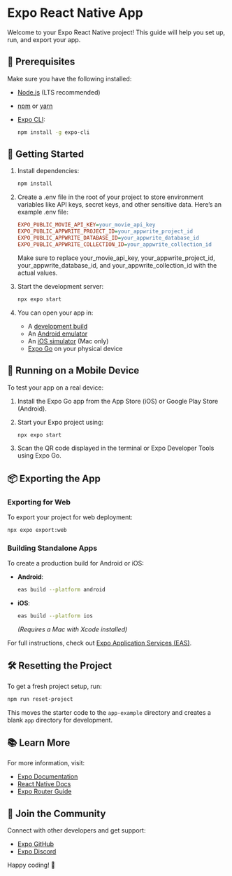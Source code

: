 # Expo React Native App

Welcome to your Expo React Native project! This guide will help you set up, run, and export your app.

## 📌 Prerequisites

Make sure you have the following installed:

- [Node.js](https://nodejs.org/) (LTS recommended)
- [npm](https://www.npmjs.com/) or [yarn](https://yarnpkg.com/)
- [Expo CLI](https://docs.expo.dev/get-started/installation/):
  
  ```bash
  npm install -g expo-cli
  ```

## 🚀 Getting Started

1. Install dependencies:
   
   ```bash
   npm install
   ```

2. Create a .env file in the root of your project to store environment variables like API keys, secret keys, and other sensitive data. Here’s an example .env file:

   ```ini
   EXPO_PUBLIC_MOVIE_API_KEY=your_movie_api_key
   EXPO_PUBLIC_APPWRITE_PROJECT_ID=your_appwrite_project_id
   EXPO_PUBLIC_APPWRITE_DATABASE_ID=your_appwrite_database_id
   EXPO_PUBLIC_APPWRITE_COLLECTION_ID=your_appwrite_collection_id
   ```

   Make sure to replace your_movie_api_key, your_appwrite_project_id, your_appwrite_database_id, and your_appwrite_collection_id with the actual values.

3. Start the development server:
   
   ```bash
   npx expo start
   ```

4. You can open your app in:
   - A [development build](https://docs.expo.dev/develop/development-builds/introduction/)
   - An [Android emulator](https://docs.expo.dev/workflow/android-studio-emulator/)
   - An [iOS simulator](https://docs.expo.dev/workflow/ios-simulator/) (Mac only)
   - [Expo Go](https://expo.dev/go) on your physical device

## 📱 Running on a Mobile Device

To test your app on a real device:

1. Install the Expo Go app from the App Store (iOS) or Google Play Store (Android).
2. Start your Expo project using:
   
   ```bash
   npx expo start
   ```

3. Scan the QR code displayed in the terminal or Expo Developer Tools using Expo Go.

## 📦 Exporting the App

### Exporting for Web

To export your project for web deployment:

```bash
npx expo export:web
```

### Building Standalone Apps

To create a production build for Android or iOS:

- **Android**:
  
  ```bash
  eas build --platform android
  ```

- **iOS**:
  
  ```bash
  eas build --platform ios
  ```
  *(Requires a Mac with Xcode installed)*

For full instructions, check out [Expo Application Services (EAS)](https://docs.expo.dev/build/introduction/).

## 🛠 Resetting the Project

To get a fresh project setup, run:

```bash
npm run reset-project
```

This moves the starter code to the `app-example` directory and creates a blank `app` directory for development.

## 📚 Learn More

For more information, visit:

- [Expo Documentation](https://docs.expo.dev/)
- [React Native Docs](https://reactnative.dev/)
- [Expo Router Guide](https://docs.expo.dev/router/introduction/)

## 👥 Join the Community

Connect with other developers and get support:

- [Expo GitHub](https://github.com/expo/expo)
- [Expo Discord](https://chat.expo.dev)

Happy coding! 🚀